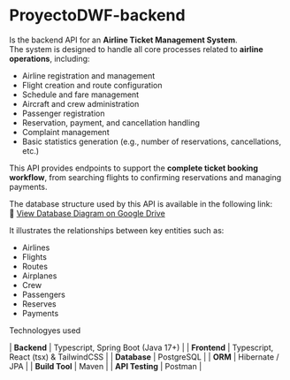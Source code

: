 # ProyectoDWF-backend

Is the backend API for an **Airline Ticket Management System**.  
The system is designed to handle all core processes related to **airline operations**, including:


- Airline registration and management  
- Flight creation and route configuration  
- Schedule and fare management  
- Aircraft and crew administration  
- Passenger registration  
- Reservation, payment, and cancellation handling  
- Complaint management  
- Basic statistics generation (e.g., number of reservations, cancellations, etc.)

This API provides endpoints to support the **complete ticket booking workflow**, from searching flights to confirming reservations and managing payments.

The database structure used by this API is available in the following link:  
🔗 [View Database Diagram on Google Drive](https://drive.google.com/file/d/1pVxuUmkEZD9bx64FL7_r_PFC33Hpzo_Y/view?usp=sharing)

It illustrates the relationships between key entities such as:
- Airlines  
- Flights  
- Routes  
- Airplanes  
- Crew  
- Passengers  
- Reserves  
- Payments

Technologyes used

| **Backend** | Typescript, Spring Boot (Java 17+) |
| **Frontend** | Typescript, React (tsx) & TailwindCSS |
| **Database** | PostgreSQL |
| **ORM** | Hibernate / JPA |
| **Build Tool** | Maven |
| **API Testing** | Postman |

